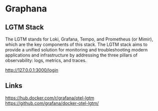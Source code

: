 # Graphana


## LGTM Stack

The LGTM stands for Loki, Grafana, Tempo, and Prometheus (or Mimir), which are the key components of this stack. The LGTM stack aims to provide a unified solution for monitoring and troubleshooting modern applications and infrastructure by addressing the three pillars of observability: logs, metrics, and traces.

http://127.0.0.1:3000/login

## Links

https://hub.docker.com/r/grafana/otel-lgtm  
https://github.com/grafana/docker-otel-lgtm/  



```bash

```